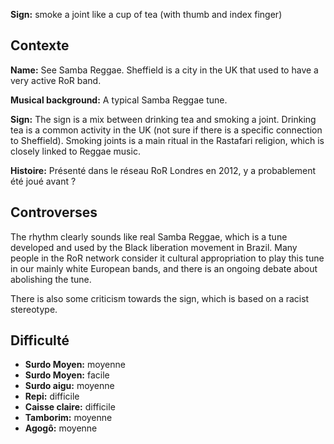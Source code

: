 **Sign:** smoke a joint like a cup of tea (with thumb and index finger)

## Contexte

**Name:** See Samba Reggae. Sheffield is a city in the UK that used to have a
very active RoR band.

**Musical background:** A typical Samba Reggae tune.

**Sign:** The sign is a mix between drinking tea and smoking a joint. Drinking
tea is a common activity in the UK (not sure if there is a specific connection
to Sheffield). Smoking joints is a main ritual in the Rastafari religion, which
is closely linked to Reggae music.

**Histoire:** Présenté dans le réseau RoR Londres en 2012, y a probablement été
joué avant ?

## Controverses

The rhythm clearly sounds like real Samba Reggae, which is a tune developed and
used by the Black liberation movement in Brazil. Many people in the RoR network
consider it cultural appropriation to play this tune in our mainly white
European bands, and there is an ongoing debate about abolishing the tune.

There is also some criticism towards the sign, which is based on a racist
stereotype.

## Difficulté

* **Surdo Moyen:** moyenne
* **Surdo Moyen:** facile
* **Surdo aigu:** moyenne
* **Repi:** difficile
* **Caisse claire:** difficile
* **Tamborim:** moyenne
* **Agogô:** moyenne
